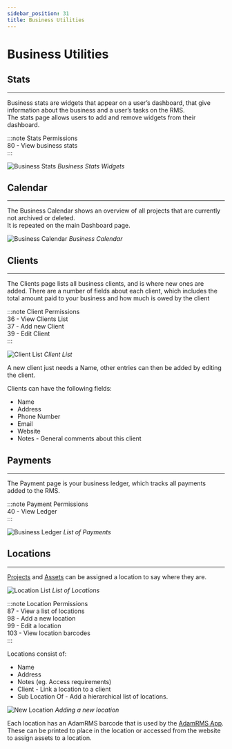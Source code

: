 ```yaml
---
sidebar_position: 31
title: Business Utilities
---
```


# Business Utilities

## Stats
---
Business stats are widgets that appear on a user’s dashboard, that give information about the business and a user’s tasks on the RMS.  
The stats page allows users to add and remove widgets from their dashboard.

:::note Stats Permissions  
80 - View business stats  
:::

![Business Stats](/img/tutorial/businesses/utilities-stats.png "Business Stats Widgets")
*Business Stats Widgets*

## Calendar
---
The Business Calendar shows an overview of all projects that are currently not archived or deleted.  
It is repeated on the main Dashboard page.

![Business Calendar](/img/tutorial/businesses/utilities-calendar.png "Business Calendar")
*Business Calendar*

## Clients
---
The Clients page lists all business clients, and is where new ones are added.
There are a number of fields about each client, which includes the total amount paid to your business and how much is owed by the client

:::note Client Permissions  
36 - View Clients List  
37 - Add new Client  
39 - Edit Client  
:::

![Client List](/img/tutorial/businesses/utilities-clients.png)
*Client List*

A new client just needs a Name, other entries can then be added by editing the client.

Clients can have the following fields:
- Name
- Address
- Phone Number
- Email
- Website
- Notes - General comments about this client


## Payments
---
The Payment page is your business ledger, which tracks all payments added to the RMS.

:::note Payment Permissions  
40 - View Ledger  
:::

![Business Ledger](/img/tutorial/businesses/utilities-ledger.png "Business Ledger")
*List of Payments*

## Locations
---
[Projects](./../projects/overview) and [Assets](./../assets) can be assigned a location to say where they are.

![Location List](/img/tutorial/businesses/utilities-locations.png "Location List")
*List of Locations*

:::note Location Permissions  
87 - View a list of locations  
98 - Add a new location  
99 - Edit a location  
103 - View location barcodes  
::: 

Locations consist of:
- Name
- Address
- Notes (eg. Access requirements)
- Client - Link a location to a client
- Sub Location Of - Add a hierarchical list of locations.

![New Location](/img/tutorial/businesses/utilities-locations-new.png "New Location popup")
*Adding a new location*

Each location has an AdamRMS barcode that is used by the [AdamRMS App](./../app/adam-rms-app). These can be printed to place in the location or accessed from the website to assign assets to a location.

